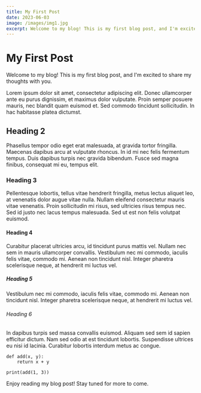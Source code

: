 ```yaml
---
title: My First Post
date: 2023-06-03
image: /images/img1.jpg
excerpt: Welcome to my blog! This is my first blog post, and I'm excited to share my thoughts with you.
---
```


# My First Post

Welcome to my blog! This is my first blog post, and I'm excited to share my thoughts with you.

Lorem ipsum dolor sit amet, consectetur adipiscing elit. Donec ullamcorper ante eu purus dignissim, et maximus dolor vulputate. Proin semper posuere mauris, nec blandit quam euismod et. Sed commodo tincidunt sollicitudin. In hac habitasse platea dictumst.

## Heading 2

Phasellus tempor odio eget erat malesuada, at gravida tortor fringilla. Maecenas dapibus arcu at vulputate rhoncus. In id mi nec felis fermentum tempus. Duis dapibus turpis nec gravida bibendum. Fusce sed magna finibus, consequat mi eu, tempus elit.

### Heading 3

Pellentesque lobortis, tellus vitae hendrerit fringilla, metus lectus aliquet leo, at venenatis dolor augue vitae nulla. Nullam eleifend consectetur mauris vitae venenatis. Proin sollicitudin mi risus, sed ultricies risus tempus nec. Sed id justo nec lacus tempus malesuada. Sed ut est non felis volutpat euismod.

#### Heading 4

Curabitur placerat ultricies arcu, id tincidunt purus mattis vel. Nullam nec sem in mauris ullamcorper convallis. Vestibulum nec mi commodo, iaculis felis vitae, commodo mi. Aenean non tincidunt nisl. Integer pharetra scelerisque neque, at hendrerit mi luctus vel.

##### Heading 5

Vestibulum nec mi commodo, iaculis felis vitae, commodo mi. Aenean non tincidunt nisl. Integer pharetra scelerisque neque, at hendrerit mi luctus vel.

###### Heading 6

In dapibus turpis sed massa convallis euismod. Aliquam sed sem id sapien efficitur dictum. Nam sed odio at est tincidunt lobortis. Suspendisse ultrices eu nisi id lacinia. Curabitur lobortis interdum metus ac congue.

```
def add(x, y):
    return x + y

print(add(1, 3))
```

Enjoy reading my blog post! Stay tuned for more to come.
